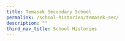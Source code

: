 ```yaml
---
title: Temasek Secondary School
permalink: /school-histories/temasek-sec/
description: ""
third_nav_title: School Histories
---
```


